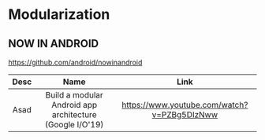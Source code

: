 # Modularization

## NOW IN ANDROID

https://github.com/android/nowinandroid

|Desc|Name|Link|
|:-:|:-:|:-:
|Asad|Build a modular Android app architecture (Google I/O'19)|https://www.youtube.com/watch?v=PZBg5DIzNww
